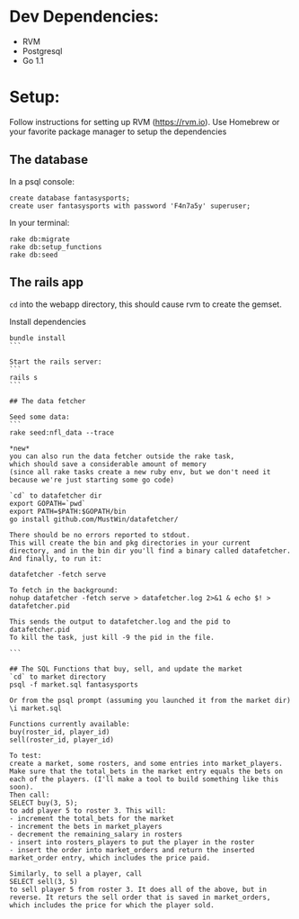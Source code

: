 
# Dev Dependencies:
* RVM
* Postgresql
* Go 1.1

# Setup:

Follow instructions for setting up RVM (https://rvm.io).  Use Homebrew or your favorite package manager to setup the dependencies

## The database
In a psql console:
```
create database fantasysports;
create user fantasysports with password 'F4n7a5y' superuser;
```

In your terminal:
```
rake db:migrate
rake db:setup_functions
rake db:seed
```

## The rails app
`cd` into the webapp directory, this should cause rvm to create the gemset.

Install dependencies
````
bundle install
```

Start the rails server:
```
rails s
```

## The data fetcher

Seed some data:
```
rake seed:nfl_data --trace

*new*
you can also run the data fetcher outside the rake task,
which should save a considerable amount of memory
(since all rake tasks create a new ruby env, but we don't need it
because we're just starting some go code)

`cd` to datafetcher dir
export GOPATH=`pwd`
export PATH=$PATH:$GOPATH/bin
go install github.com/MustWin/datafetcher/

There should be no errors reported to stdout.
This will create the bin and pkg directories in your current directory, and in the bin dir you'll find a binary called datafetcher. And finally, to run it:

datafetcher -fetch serve

To fetch in the background:
nohup datafetcher -fetch serve > datafetcher.log 2>&1 & echo $! > datafetcher.pid

This sends the output to datafetcher.log and the pid to datafetcher.pid
To kill the task, just kill -9 the pid in the file.

```

## The SQL Functions that buy, sell, and update the market
`cd` to market directory
psql -f market.sql fantasysports

Or from the psql prompt (assuming you launched it from the market dir)
\i market.sql

Functions currently available:
buy(roster_id, player_id)
sell(roster_id, player_id)

To test:
create a market, some rosters, and some entries into market_players. Make sure that the total_bets in the market entry equals the bets on each of the players. (I'll make a tool to build something like this soon).
Then call:
SELECT buy(3, 5);
to add player 5 to roster 3. This will:
- increment the total_bets for the market
- increment the bets in market_players
- decrement the remaining_salary in rosters
- insert into rosters_players to put the player in the roster
- insert the order into market_orders and return the inserted market_order entry, which includes the price paid.

Similarly, to sell a player, call
SELECT sell(3, 5)
to sell player 5 from roster 3. It does all of the above, but in reverse. It returs the sell order that is saved in market_orders, which includes the price for which the player sold.

